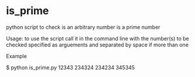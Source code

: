 # is_prime
python script to check is an arbitrary number is a prime number

Usage:
to use the script call it in the command line with the number(s) to be checked specified as arguements and separated by space if more than one

Example

$ python is_prime.py 12343 234324 234234 345345
